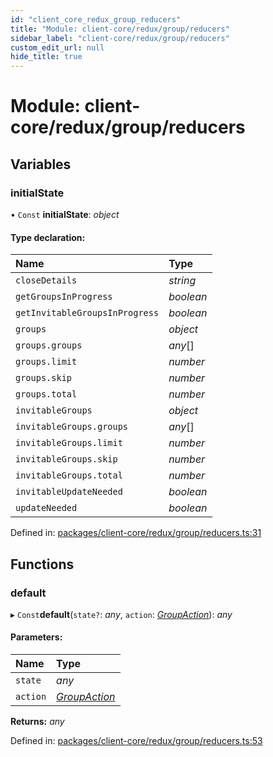 ```yaml
---
id: "client_core_redux_group_reducers"
title: "Module: client-core/redux/group/reducers"
sidebar_label: "client-core/redux/group/reducers"
custom_edit_url: null
hide_title: true
---
```


# Module: client-core/redux/group/reducers

## Variables

### initialState

• `Const` **initialState**: *object*

#### Type declaration:

Name | Type |
:------ | :------ |
`closeDetails` | *string* |
`getGroupsInProgress` | *boolean* |
`getInvitableGroupsInProgress` | *boolean* |
`groups` | *object* |
`groups.groups` | *any*[] |
`groups.limit` | *number* |
`groups.skip` | *number* |
`groups.total` | *number* |
`invitableGroups` | *object* |
`invitableGroups.groups` | *any*[] |
`invitableGroups.limit` | *number* |
`invitableGroups.skip` | *number* |
`invitableGroups.total` | *number* |
`invitableUpdateNeeded` | *boolean* |
`updateNeeded` | *boolean* |

Defined in: [packages/client-core/redux/group/reducers.ts:31](https://github.com/xr3ngine/xr3ngine/blob/5a0f83ed8/packages/client-core/redux/group/reducers.ts#L31)

## Functions

### default

▸ `Const`**default**(`state?`: *any*, `action`: [*GroupAction*](client_core_redux_group_actions.md#groupaction)): *any*

#### Parameters:

Name | Type |
:------ | :------ |
`state` | *any* |
`action` | [*GroupAction*](client_core_redux_group_actions.md#groupaction) |

**Returns:** *any*

Defined in: [packages/client-core/redux/group/reducers.ts:53](https://github.com/xr3ngine/xr3ngine/blob/5a0f83ed8/packages/client-core/redux/group/reducers.ts#L53)
